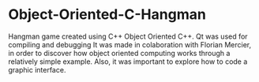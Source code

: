 # Object-Oriented-C-Hangman
Hangman game created using C++ Object Oriented C++. 
Qt was used for compiling and debugging
It was made in colaboration with Florian Mercier, in order to discover how object oriented computing works through a relatively simple example. Also, it was important to explore how to code a graphic interface.
